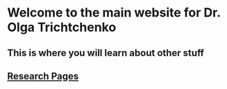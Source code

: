 
# Welcome to the main website for Dr. Olga Trichtchenko

## This is where you will learn about other stuff
## [Research Pages](research)
